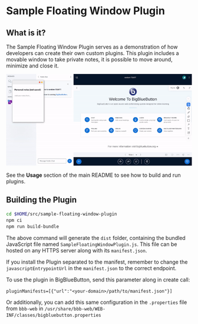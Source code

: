 # Sample Floating Window Plugin

## What is it?

The Sample Floating Window Plugin serves as a demonstration of how developers can create their own custom plugins. This plugin includes a movable window to take private notes, it is possible to move around, minimize and close it.

![Gif of plugin demo](./public/assets/plugin.gif)

See the **Usage** section of the main README to see how to build and run plugins.

## Building the Plugin

```bash
cd $HOME/src/sample-floating-window-plugin
npm ci
npm run build-bundle
```
The above command will generate the `dist` folder, containing the bundled JavaScript file named `SampleFloatingWindowPlugin.js`. This file can be hosted on any HTTPS server along with its `manifest.json`.

If you install the Plugin separated to the manifest, remember to change the `javascriptEntrypointUrl` in the `manifest.json` to the correct endpoint.

To use the plugin in BigBlueButton, send this parameter along in create call:

```
pluginManifests=[{"url":"<your-domain>/path/to/manifest.json"}]
```

Or additionally, you can add this same configuration in the `.properties` file from `bbb-web` in `/usr/share/bbb-web/WEB-INF/classes/bigbluebutton.properties`
